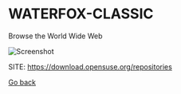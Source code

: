 # WATERFOX-CLASSIC
 
 Browse the World Wide Web
 
 ![Screenshot](https://ubunlog.com/wp-content/uploads/2018/11/waterfox-about.png)
 
 SITE: https://download.opensuse.org/repositories

 [Go back](https://portable-linux-apps.github.io/apps.html)

